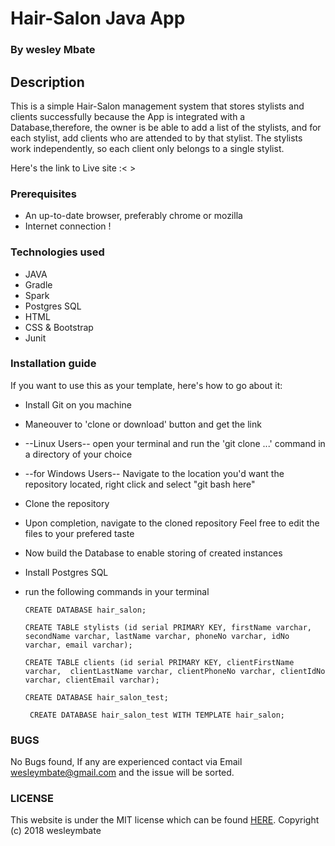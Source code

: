 # Hair-Salon Java App

### By wesley Mbate

## Description

  This is a simple Hair-Salon management system that stores stylists and clients successfully because the App is integrated with a Database,therefore, the owner is be able to add a list of the stylists, and for each stylist, add clients who are attended to by that stylist. The stylists work independently, so each client only belongs to a single stylist.


 Here's the link to Live site :<  >

### Prerequisites

 * An up-to-date browser, preferably chrome or mozilla
 * Internet connection !


### Technologies used

   * JAVA
   * Gradle
   * Spark
   * Postgres SQL
   * HTML
   * CSS & Bootstrap
   * Junit

### Installation guide

  If you want to use this as your template, here's how to go about it:

  * Install Git on you machine
  * Maneouver to 'clone or download' button and get the link
  * --Linux Users-- open your terminal and run the 'git clone ...' command in a directory of your choice
  * --for Windows Users-- Navigate to the location you'd want the repository located, right click and select "git bash here"
  * Clone the repository
  * Upon completion, navigate to the cloned repository
  Feel free to edit the files to your prefered taste

  * Now build the Database to enable storing of created instances
  * Install Postgres SQL
  * run the following commands in your terminal

        CREATE DATABASE hair_salon;

        CREATE TABLE stylists (id serial PRIMARY KEY, firstName varchar, secondName varchar, lastName varchar, phoneNo varchar, idNo varchar, email varchar);

        CREATE TABLE clients (id serial PRIMARY KEY, clientFirstName varchar,  clientLastName varchar, clientPhoneNo varchar, clientIdNo varchar, clientEmail varchar);

        CREATE DATABASE hair_salon_test;

         CREATE DATABASE hair_salon_test WITH TEMPLATE hair_salon;


### BUGS
No Bugs found, If any are experienced contact via Email wesleymbate@gmail.com and the issue will be sorted.


### LICENSE
 This website is under the MIT license which can be found [HERE](LICENSE).
 Copyright (c) 2018 wesleymbate
